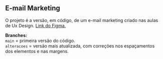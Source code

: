 ## E-mail Marketing

O projeto é a versão, em código, de um e-mail marketing criado nas aulas de Ux Design.
[Link do Figma.](https://www.figma.com/file/cl8ZbPbTjxxgErSbKub2IO/e-mail-mkt-(github)?node-id=0%3A1)

**Branches:**
<br />
`main` = primeira versão do código.
<br />
`alteracoes` = versão mais atualizada, com correções nos espaçamentos dos elementos e nas margens.
